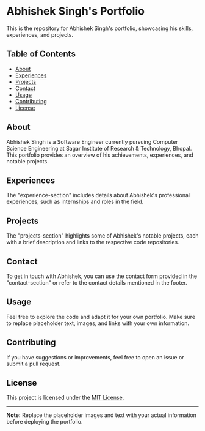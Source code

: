 # Abhishek Singh's Portfolio

This is the repository for Abhishek Singh's portfolio, showcasing his skills, experiences, and projects.

## Table of Contents
- [About](#about)
- [Experiences](#experiences)
- [Projects](#projects)
- [Contact](#contact)
- [Usage](#usage)
- [Contributing](#contributing)
- [License](#license)

## About
Abhishek Singh is a Software Engineer currently pursuing Computer Science Engineering at Sagar Institute of Research & Technology, Bhopal. This portfolio provides an overview of his achievements, experiences, and notable projects.

## Experiences
The "experience-section" includes details about Abhishek's professional experiences, such as internships and roles in the field.

## Projects
The "projects-section" highlights some of Abhishek's notable projects, each with a brief description and links to the respective code repositories.

## Contact
To get in touch with Abhishek, you can use the contact form provided in the "contact-section" or refer to the contact details mentioned in the footer.

## Usage
Feel free to explore the code and adapt it for your own portfolio. Make sure to replace placeholder text, images, and links with your own information.

## Contributing
If you have suggestions or improvements, feel free to open an issue or submit a pull request.

## License
This project is licensed under the [MIT License](LICENSE).

---

**Note:** Replace the placeholder images and text with your actual information before deploying the portfolio.

